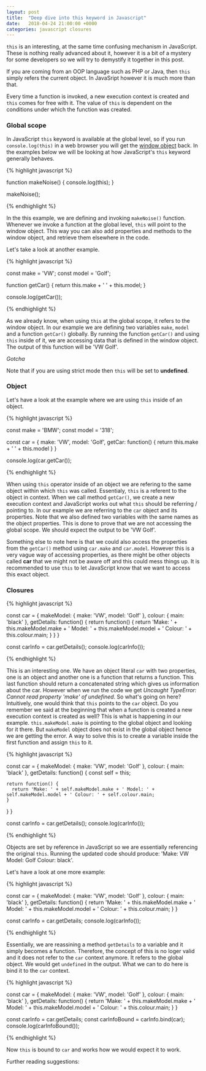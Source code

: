 ```yaml
---
layout: post
title:  "Deep dive into this keyword in Javascript"
date:   2018-04-24 21:00:00 +0000
categories: javascript closures
---
```


<code>this</code> is an interesting, at the same time confusing mechanism in JavaScript. These is nothing really advanced about it, however it is a bit of a mystery for some developers so we will try to demystify it together in this post.

If you are coming from an OOP language such as PHP or Java, then <code>this</code> simply refers the current object. In JavaSript however it is much more than that.

Every time a function is invoked, a new execution context is created and <code>this</code> comes for free with it. The value of <code>this</code> is dependent on the conditions under which the function was created.

<h3>Global scope</h3>

In JavaScript <code>this</code> keyword is available at the global level, so if you run <code>console.log(this)</code> in a web browser you will get the <a href="https://developer.mozilla.org/en-US/docs/Web/API/Window">window object</a> back. In the examples below we will be looking at how JavaScript's <code>this</code> keyword generally behaves.

{% highlight javascript %}

function makeNoise() {
  console.log(this);
}

makeNoise();

{% endhighlight %}

In the this example, we are defining and invoking <code>makeNoise()</code> function. Whenever we invoke a function at the global level, <code>this</code> will point to the window object. This way you can also add properties and methods to the window object, and retrieve them elsewhere in the code.

Let's take a look at another example.

{% highlight javascript %}

const make = 'VW';
const model = 'Golf';

function getCar() {
  return this.make + ' ' + this.model;
}

console.log(getCar());

{% endhighlight %}

As we already know, when using <code>this</code> at the global scope, it refers to the window object. In our example we are defining two variables <code>make</code>, <code>model</code> and a function <code>getCar()</code> globally. By running the function <code>getCar()</code> and using <code>this</code> inside of it, we are accessing data that is defined in the window object. The output of this function will be 'VW Golf'.

<i>Gotcha</i>

Note that if you are using strict mode then <code>this</code> will be set to <b>undefined</b>.

<h3>Object</h3>

Let's have a look at the example where we are using <code>this</code> inside of an object.

{% highlight javascript %}

const make = 'BMW';
const model = '318';

const car = {
  make: 'VW',
  model: 'Golf',
  getCar: function() {
    return this.make + ' ' + this.model
  }
}

console.log(car.getCar());

{% endhighlight %}

When using <code>this</code> operator inside of an object we are refering to the same object within which <code>this</code> was called. Essentialy, <code>this</code> is a referent to the object in context. When we call method <code>getCar()</code>, we create a new execution context and JavaScript works out what <code>this</code> should be referring / pointing to. In our example we are referring to the <code>car</code> object and its properties. Note that we also defined two variables with the same names as the object properties. This is done to prove that we are not accessing the global scope. We should expect the output to be 'VW Golf'.

Something else to note here is that we could also access the properties from the <code>getCar()</code> method using <code>car.make</code> and <code>car.model</code>. However this is a very vague way of accessing properties, as there might be other objects called <b>car</b> that we might not be aware off and this could mess things up. It is recommended to use <code>this</code> to let JavaScript know that we want to access this exact object.

<h3>Closures</h3>

{% highlight javascript %}

const car = {
  makeModel: {
    make: 'VW',
    model: 'Golf'
  },
  colour: {
    main: 'black'
  },
  getDetails: function() {
    return function() {
      return 'Make: ' + this.makeModel.make + ' Model: ' + this.makeModel.model + ' Colour: ' + this.colour.main;
    }
  }
}

const carInfo = car.getDetails();
console.log(carInfo());

{% endhighlight %}

This is an interesting one. We have an object literal <code>car</code> with two properties, one is an object and another one is a function that returns a function. This last function should return a concatenated string which gives us information about the car. However when we run the code we get <i>Uncaught TypeError: Cannot read property 'make' of undefined</i>. So what's going on here? Intuitively, one would think that <code>this</code> points to the <code>car</code> object. Do you remember we said at the beginning that when a function is created a new execution context is created as well? This is what is happening in our example. <code>this.makeModel.make</code> is pointing to the global object and looking for it there. But <code>makeModel</code> object does not exist in the global object hence we are getting the error. A way to solve this is to create a variable inside the first function and assign <code>this</code> to it.

{% highlight javascript %}

const car = {
  makeModel: {
    make: 'VW',
    model: 'Golf'
  },
  colour: {
    main: 'black'
  },
  getDetails: function() {
    const self = this;

    return function() {
      return 'Make: ' + self.makeModel.make + ' Model: ' + self.makeModel.model + ' Colour: ' + self.colour.main;
    }
  }
}

const carInfo = car.getDetails();
console.log(carInfo());

{% endhighlight %}

Objects are set by reference in JavaScript so we are essentially referencing the original <code>this</code>. Running the updated code should produce: 'Make: VW Model: Golf Colour: black'.

Let's have a look at one more example:

{% highlight javascript %}

const car = {
  makeModel: {
    make: 'VW',
    model: 'Golf'
  },
  colour: {
    main: 'black'
  },
  getDetails: function() {
    return 'Make: ' + this.makeModel.make + ' Model: ' + this.makeModel.model + ' Colour: ' + this.colour.main;
  }
}

const carInfo = car.getDetails;
console.log(carInfo());

{% endhighlight %}

Essentially, we are reassining a method <code>getDetails</code> to a variable and it simply becomes a function. Therefore, the concept of this is no loger valid and it does not refer to the <code>car</code> context anymore. It refers to the global object. We would get <code>undefined</code> in the output. What we can to do here is bind it to the <code>car</code> context.

{% highlight javascript %}

const car = {
  makeModel: {
    make: 'VW',
    model: 'Golf'
  },
  colour: {
    main: 'black'
  },
  getDetails: function() {
    return 'Make: ' + this.makeModel.make + ' Model: ' + this.makeModel.model + ' Colour: ' + this.colour.main;
  }
}

const carInfo = car.getDetails;
const carInfoBound = carInfo.bind(car);
console.log(carInfoBound());

{% endhighlight %}

Now <code>this</code> is bound to <code>car</code> and works how we would expect it to work.

Further reading suggestions:

